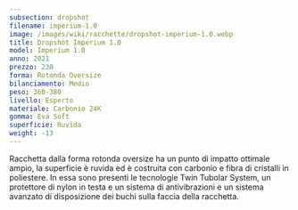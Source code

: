 ```yaml
---
subsection: dropshot
filename: imperium-1.0
image: /images/wiki/racchette/dropshot-imperium-1.0.webp
title: Dropshot Imperium 1.0
model: Imperium 1.0
anno: 2021
prezzo: 230
forma: Rotonda Oversize
bilanciamento: Medio
peso: 360-380
livello: Esperto
materiale: Carbonio 24K
gomma: Eva Soft
superficie: Ruvida
weight: -13
---
```

Racchetta dalla forma rotonda oversize ha un punto di impatto ottimale ampio, la superficie è ruvida ed è costruita con carbonio e fibra di cristalli in poliestere. In essa sono presenti le tecnologie Twin Tubolar System, un protettore di nylon in testa e un sistema di antivibrazioni e un sistema avanzato di disposizione dei buchi sulla faccia della racchetta.